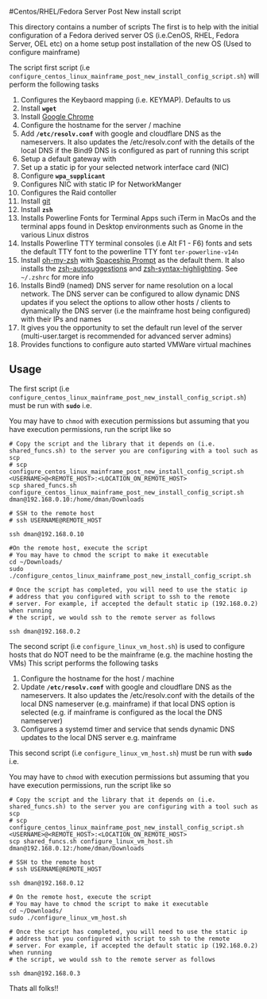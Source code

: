 #Centos/RHEL/Fedora Server Post New install script

This directory contains a number of scripts 
The first is to help with the initial configuration of a Fedora derived server OS (i.e.CenOS, RHEL, Fedora Server, OEL etc)
on a home setup post installation of the new OS (Used to configure mainframe)

The script first script (i.e `configure_centos_linux_mainframe_post_new_install_config_script.sh`)  will perform the following tasks
1) Configures the Keybaord mapping (i.e. KEYMAP). Defaults to us
2) Install **`wget`**
3) Install [Google Chrome](https://www.google.co.uk/chrome/)
4) Configure the hostname for the server / machine
5) Add **`/etc/resolv.conf`** with google and cloudflare DNS as the nameservers. It also updates the /etc/resolv.conf with the details of the local DNS if the Bind9 DNS is configured as part of running this script
6) Setup a default gateway with 
7) Set up a static ip for your selected network interface card (NIC)
8) Configure **`wpa_supplicant`**
9) Configures NIC with static IP for NetworkManger 
10) Configures the Raid contoller
11) Install [git](https://git-scm.com/about)
12) Install **`zsh`**
13) Installs Powerline Fonts for Terminal Apps such iTerm in MacOs and the terminal apps found in Desktop environments such as Gnome in the various Linux distros
14) Installs Powerline TTY terminal consoles (i.e Alt F1 - F6) fonts and sets the default TTY font to the powerline TTY font `ter-powerline-v14n`
15) Install [oh-my-zsh](https://github.com/ohmyzsh/ohmyzsh) with [Spaceship Prompt](https://spaceship-prompt.sh/) as the default them. It also installs the [zsh-autosuggestions](https://github.com/zsh-users/zsh-autosuggestions/blob/master/INSTALL.md) and [zsh-syntax-highlighting](https://github.com/zsh-users/zsh-syntax-highlighting/blob/master/INSTALL.md). See `~/.zshrc` for more info
16) Installs Bind9 (named) DNS server for name resolution on a local network. The DNS server can be configured to allow dynamic DNS 
updates if you select the options to allow other hosts / clients to dynamically the DNS server (i.e the mainframe host being configured) with their IPs and names
17) It gives you the opportunity to set the default run level of the server (multi-user.target is recommended for advanced server admins)
18) Provides functions to configure auto started VMWare virtual machines

## Usage

The first script (i.e `configure_centos_linux_mainframe_post_new_install_config_script.sh`) must be run with **`sudo`** i.e. 

You may have to `chmod` with execution permissions but assuming that you
have execution permissions, run the script like so

```shell
# Copy the script and the library that it depends on (i.e. shared_funcs.sh) to the server you are configuring with a tool such as scp
# scp configure_centos_linux_mainframe_post_new_install_config_script.sh <USERNAME>@<REMOTE_HOST>:<LOCATION_ON_REMOTE_HOST>
scp shared_funcs.sh configure_centos_linux_mainframe_post_new_install_config_script.sh dman@192.168.0.10:/home/dman/Downloads

# SSH to the remote host
# ssh USERNAME@REMOTE_HOST

ssh dman@192.168.0.10

#On the remote host, execute the script
# You may have to chmod the script to make it executable
cd ~/Downloads/
sudo ./configure_centos_linux_mainframe_post_new_install_config_script.sh

# Once the script has completed, you will need to use the static ip 
# address that you configured with script to ssh to the remote 
# server. For example, if accepted the default static ip (192.168.0.2) when running 
# the script, we would ssh to the remote server as follows

ssh dman@192.168.0.2

```


The second script (i.e `configure_linux_vm_host.sh`) is used to configure hosts that do NOT need to be the mainframe (e.g. the machine hosting the VMs)
This script performs the following tasks
1) Configure the hostname for the host / machine
2) Update **`/etc/resolv.conf`** with google and cloudflare DNS as the nameservers. It also updates the /etc/resolv.conf with the details of the local DNS nameserver (e.g. mainframe) if that local DNS option is selected (e.g. if mainframe is configured as the local the DNS nameserver) 
3) Configures a systemd timer and service that sends dynamic DNS updates to the local DNS server e.g. mainframe 


This second script (i.e `configure_linux_vm_host.sh`) must be run with **`sudo`** i.e.

You may have to `chmod` with execution permissions but assuming that you
have execution permissions, run the script like so

```shell
# Copy the script and the library that it depends on (i.e. shared_funcs.sh) to the server you are configuring with a tool such as scp
# scp configure_centos_linux_mainframe_post_new_install_config_script.sh <USERNAME>@<REMOTE_HOST>:<LOCATION_ON_REMOTE_HOST>
scp shared_funcs.sh configure_linux_vm_host.sh dman@192.168.0.12:/home/dman/Downloads

# SSH to the remote host
# ssh USERNAME@REMOTE_HOST

ssh dman@192.168.0.12

# On the remote host, execute the script
# You may have to chmod the script to make it executable
cd ~/Downloads/
sudo ./configure_linux_vm_host.sh

# Once the script has completed, you will need to use the static ip 
# address that you configured with script to ssh to the remote 
# server. For example, if accepted the default static ip (192.168.0.2) when running 
# the script, we would ssh to the remote server as follows

ssh dman@192.168.0.3

```
Thats all folks!!
